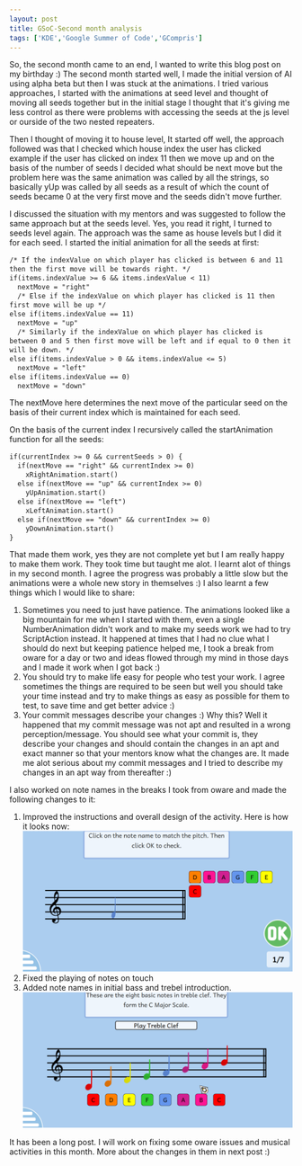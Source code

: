 ```yaml
---
layout: post
title: GSoC-Second month analysis
tags: ['KDE','Google Summer of Code','GCompris']
---
```


So, the second month came to an end, I wanted to write this blog post on my birthday :)
The second month started well, I made the initial version of AI using alpha beta but then
I was stuck at the animations. I tried various approaches, I started with the animations at
seed level and thought of moving all seeds together but in the initial stage I thought that
it's giving me less control as there were problems with accessing the seeds at the js level or ourside of the two nested repeaters.

Then I thought of moving it to house level, It started off well, the approach followed was that
I checked which house index the user has clicked example if the user has clicked on index 11 then
we move up and on the basis of the number of seeds I decided what should be next move but the problem here
was the same animation was called by all the strings, so basically yUp was called by all seeds as a result of
which the count of seeds became 0 at the very first move and the seeds didn't move further.

I discussed the situation with my mentors and was suggested to follow the same approach but at the seeds level.
Yes, you read it right, I turned to seeds level again. The approach was the same as house levels but I did it for each seed.
I started the initial animation for all the seeds at first:
```
/* If the indexValue on which player has clicked is between 6 and 11 then the first move will be towards right. */
if(items.indexValue >= 6 && items.indexValue < 11)
  nextMove = "right"
  /* Else if the indexValue on which player has clicked is 11 then first move will be up */
else if(items.indexValue == 11)
  nextMove = "up"
  /* Similarly if the indexValue on which player has clicked is between 0 and 5 then first move will be left and if equal to 0 then it will be down. */
else if(items.indexValue > 0 && items.indexValue <= 5)
  nextMove = "left"
else if(items.indexValue == 0)
  nextMove = "down"
  ```
  The nextMove here determines the next move of the particular seed on the basis of their current index which is maintained for each seed.

  On the basis of the current index I recursively called the startAnimation function for all the seeds:

  ```
  if(currentIndex >= 0 && currentSeeds > 0) {
    if(nextMove == "right" && currentIndex >= 0)
      xRightAnimation.start()
    else if(nextMove == "up" && currentIndex >= 0)
      yUpAnimation.start()
    else if(nextMove == "left")
      xLeftAnimation.start()
    else if(nextMove == "down" && currentIndex >= 0)
      yDownAnimation.start()
  }
```

That made them work, yes they are not complete yet but I am really happy to make them work. They took time but taught me alot.
I learnt alot of things in my second month. I agree the progress was probably a little slow but the animations were a whole new story
in themselves :)
I also learnt a few things which I would like to share:
1. Sometimes you need to just have patience. The animations looked like a big mountain for me when I started with them, even a single NumberAnimation didn't work
and to make my seeds work we had to try ScriptAction instead. It happened at times that I had no clue what I should do next but keeping patience helped me, I took a break from oware
for a day or two and ideas flowed through my mind in those days and I made it work when I got back :)
2. You should try to make life easy for people who test your work. I agree sometimes the things are required to be seen but well you should take your time instead and try to make
things as easy as possible for them to test, to save time and get better advice :)
3. Your commit messages describe your changes :) Why this? Well it happened that my commit message was not apt and resulted in a wrong perception/message. You should see what your commit is,
they describe your changes and should contain the changes in an apt and exact manner so that your mentors know what the changes are. It made me alot serious about my commit messages and
I tried to describe my changes in an apt way from thereafter :)

I also worked on note names in the breaks I took from oware and made the following changes to it:
1. Improved the instructions and overall design of the activity. Here is how it looks now:
![Note names](/img/noteNames.png)
2. Fixed the playing of notes on touch
3. Added note names in initial bass and trebel introduction.
![Introduction](/img/intro.png)

It has been a long post. I will work on fixing some oware issues and musical activities in this month. More about the changes in them in next post :)
